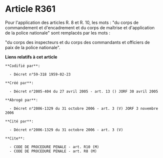 # Article R361

Pour l'application des articles R. 8 et R. 10, les mots : "du corps de commandement et d'encadrement et du corps de maîtrise
et d'application de la police nationale" sont remplacés par les mots :

"du corps des inspecteurs et du corps des commandants et officiers de paix de la police nationale".

**Liens relatifs à cet article**

	**Codifié par**:

	  - Décret n°59-318 1959-02-23

	**Créé par**:

	  - Décret n°2005-404 du 27 avril 2005 - art. 13 () JORF 30 avril 2005

	**Abrogé par**:

	  - Décret n°2006-1329 du 31 octobre 2006 - art. 3 (V) JORF 3 novembre 2006

	**Cité par**:

	  - Décret n°2006-1329 du 31 octobre 2006 - art. 3 (V)

	**Cite**:

	  - CODE DE PROCEDURE PENALE - art. R10 (M)
	  - CODE DE PROCEDURE PENALE - art. R8 (M)
